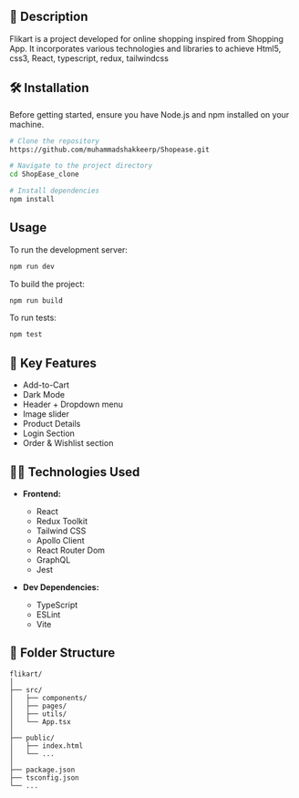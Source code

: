 
## 📙 Description

Flikart is a project developed for online shopping inspired from Shopping App. It incorporates various technologies and libraries to achieve Html5, css3, React, typescript, redux, tailwindcss

## 🛠️ Installation

Before getting started, ensure you have Node.js and npm installed on your machine.

```bash
# Clone the repository
https://github.com/muhammadshakkeerp/Shopease.git

# Navigate to the project directory
cd ShopEase_clone

# Install dependencies
npm install
```

## Usage

To run the development server:

```bash
npm run dev
```

To build the project:

```bash
npm run build
```

To run tests:

```bash
npm test
```

## 🔑 Key Features

  - Add-to-Cart
  - Dark Mode
  - Header + Dropdown menu
  - Image slider
  - Product Details
  - Login Section
  - Order & Wishlist section


## 👨‍💻  Technologies Used

- **Frontend:**
  - React
  - Redux Toolkit
  - Tailwind CSS
  - Apollo Client
  - React Router Dom
  - GraphQL
  - Jest

- **Dev Dependencies:**
  - TypeScript
  - ESLint
  - Vite

## 📁  Folder Structure

```plaintext
flikart/
│
├── src/
│   ├── components/
│   ├── pages/
│   ├── utils/
│   └── App.tsx
│
├── public/
│   ├── index.html
│   └── ...
│
├── package.json
├── tsconfig.json
└── ...
```


